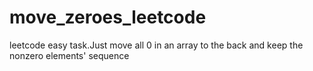 # move_zeroes_leetcode

leetcode easy task.Just move all 0 in an array to the back and keep the nonzero elements' sequence
